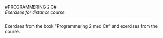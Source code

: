 #PROGRAMMERING 2 C#  
*Exercises for distance course*  

---

Exercises from the book "Programmering 2 med C#" and exercises from the course.  
